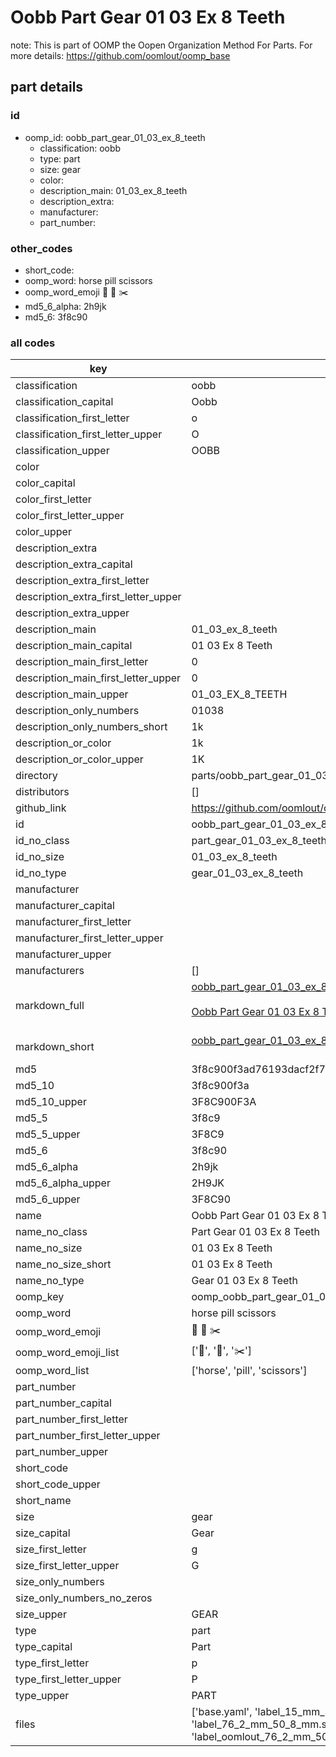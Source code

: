 # Oobb Part Gear 01 03 Ex 8 Teeth  

note: This is part of OOMP the Oopen Organization Method For Parts. For more details: https://github.com/oomlout/oomp_base

##  part details





### id
* oomp_id: oobb_part_gear_01_03_ex_8_teeth
  * classification: oobb
  * type: part
  * size: gear
  * color: 
  * description_main: 01_03_ex_8_teeth
  * description_extra: 
  * manufacturer: 
  * part_number: 

### other_codes
* short_code: 
* oomp_word: horse pill scissors
* oomp_word_emoji :horse: :pill: :scissors:
* md5_6_alpha: 2h9jk
* md5_6: 3f8c90

### all codes 
| key | value |  
| --- | --- |  
| classification | oobb |  
| classification_capital | Oobb |  
| classification_first_letter | o |  
| classification_first_letter_upper | O |  
| classification_upper | OOBB |  
| color |  |  
| color_capital |  |  
| color_first_letter |  |  
| color_first_letter_upper |  |  
| color_upper |  |  
| description_extra |  |  
| description_extra_capital |  |  
| description_extra_first_letter |  |  
| description_extra_first_letter_upper |  |  
| description_extra_upper |  |  
| description_main | 01_03_ex_8_teeth |  
| description_main_capital | 01 03 Ex 8 Teeth |  
| description_main_first_letter | 0 |  
| description_main_first_letter_upper | 0 |  
| description_main_upper | 01_03_EX_8_TEETH |  
| description_only_numbers | 01038 |  
| description_only_numbers_short | 1k |  
| description_or_color | 1k |  
| description_or_color_upper | 1K |  
| directory | parts/oobb_part_gear_01_03_ex_8_teeth |  
| distributors | [] |  
| github_link | https://github.com/oomlout/oomlout_oomp_part_src/tree/main/parts/oobb_part_gear_01_03_ex_8_teeth/working |  
| id | oobb_part_gear_01_03_ex_8_teeth |  
| id_no_class | part_gear_01_03_ex_8_teeth |  
| id_no_size | 01_03_ex_8_teeth |  
| id_no_type | gear_01_03_ex_8_teeth |  
| manufacturer |  |  
| manufacturer_capital |  |  
| manufacturer_first_letter |  |  
| manufacturer_first_letter_upper |  |  
| manufacturer_upper |  |  
| manufacturers | [] |  
| markdown_full | [oobb_part_gear_01_03_ex_8_teeth](https://github.com/oomlout/oomlout_oomp_part_src/tree/main/parts/oobb_part_gear_01_03_ex_8_teeth/working)<br>[](https://github.com/oomlout/oomlout_oomp_part_src/tree/main/parts/oobb_part_gear_01_03_ex_8_teeth/working)<br>[Oobb Part Gear 01 03 Ex 8 Teeth](https://github.com/oomlout/oomlout_oomp_part_src/tree/main/parts/oobb_part_gear_01_03_ex_8_teeth/working)<br><br> |  
| markdown_short | [oobb_part_gear_01_03_ex_8_teeth](https://github.com/oomlout/oomlout_oomp_part_src/tree/main/parts/oobb_part_gear_01_03_ex_8_teeth/working)<br><br> |  
| md5 | 3f8c900f3ad76193dacf2f7865dd1088 |  
| md5_10 | 3f8c900f3a |  
| md5_10_upper | 3F8C900F3A |  
| md5_5 | 3f8c9 |  
| md5_5_upper | 3F8C9 |  
| md5_6 | 3f8c90 |  
| md5_6_alpha | 2h9jk |  
| md5_6_alpha_upper | 2H9JK |  
| md5_6_upper | 3F8C90 |  
| name | Oobb Part Gear 01 03 Ex 8 Teeth |  
| name_no_class | Part Gear 01 03 Ex 8 Teeth |  
| name_no_size | 01 03 Ex 8 Teeth |  
| name_no_size_short | 01 03 Ex 8 Teeth |  
| name_no_type | Gear 01 03 Ex 8 Teeth |  
| oomp_key | oomp_oobb_part_gear_01_03_ex_8_teeth |  
| oomp_word | horse pill scissors |  
| oomp_word_emoji | :horse: :pill: :scissors: |  
| oomp_word_emoji_list | [':horse:', ':pill:', ':scissors:'] |  
| oomp_word_list | ['horse', 'pill', 'scissors'] |  
| part_number |  |  
| part_number_capital |  |  
| part_number_first_letter |  |  
| part_number_first_letter_upper |  |  
| part_number_upper |  |  
| short_code |  |  
| short_code_upper |  |  
| short_name |  |  
| size | gear |  
| size_capital | Gear |  
| size_first_letter | g |  
| size_first_letter_upper | G |  
| size_only_numbers |  |  
| size_only_numbers_no_zeros |  |  
| size_upper | GEAR |  
| type | part |  
| type_capital | Part |  
| type_first_letter | p |  
| type_first_letter_upper | P |  
| type_upper | PART |  
| files | ['base.yaml', 'label_15_mm_30_mm.pdf', 'label_15_mm_30_mm.svg', 'label_76_2_mm_50_8_mm.pdf', 'label_76_2_mm_50_8_mm.svg', 'label_oomlout_76_2_mm_50_8_mm.pdf', 'label_oomlout_76_2_mm_50_8_mm.svg', 'readme.md', 'working.json', 'working.yaml'] |  
